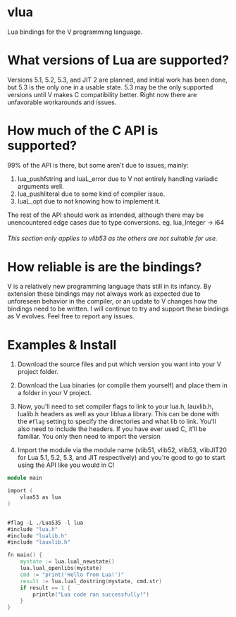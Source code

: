 # vlua
Lua bindings for the V programming language.

# What versions of Lua are supported?
Versions 5.1, 5.2, 5.3, and JIT 2 are planned, and initial work has been done, but 5.3 is the only one in a usable state. 5.3 may be the only supported versions until V makes C compatibility better. Right now there are unfavorable workarounds and issues.

# How much of the C API is supported?
99% of the API is there, but some aren't due to issues, mainly:
1. lua_pushfstring and luaL_error due to V not entirely handling variadic arguments well.
2. lua_pushliteral due to some kind of compiler issue.
3. luaL_opt due to not knowing how to implement it.

The rest of the API should work as intended, although there may be unencountered edge cases due to type conversions. eg. lua_Integer -> i64
###### This section only applies to vlib53 as the others are not suitable for use.

# How reliable is are the bindings?
V is a relatively new programming language thats still in its infancy. By extension these bindings may not always work as expected due to unforeseen behavior in the compiler, or an update to V changes how the bindings need to be written. I will continue to try and support these bindings as V evolves. Feel free to report any issues.

# Examples & Install
1. Download the source files and put which version you want into your V project folder.

2. Download the Lua binaries (or compile them yourself) and place them in a folder in your V project.

3. Now, you'll need to set compiler flags to link to your lua.h, lauxlib.h, lualib.h headers as well as your liblua.a library. This can be done with the `#flag` setting to specify the directories and what lib to link. You'll also need to include the headers. If you have ever used C, it'll be familiar. You only then need to import the version

4. Import the module via the module name (vlib51, vlib52, vlib53, vlibJIT20 for Lua 5.1, 5.2, 5.3, and JIT respectively) and you're good to go to start using the API like you would in C!
```v
module main 

import (
	vlua53 as lua
)


#flag -L ./Lua535 -l lua
#include "lua.h"
#include "lualib.h"
#include "lauxlib.h"

fn main() {
	mystate := lua.lual_newstate()
	lua.lual_openlibs(mystate)
	cmd := "print('Hello from Lua!')"
	result := lua.lual_dostring(mystate, cmd.str)
	if result == 1 {
		println("Lua code ran successfully!")
	}
}
```
